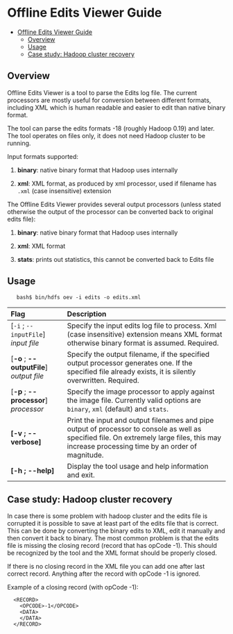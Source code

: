 <!---
  Licensed under the Apache License, Version 2.0 (the "License");
  you may not use this file except in compliance with the License.
  You may obtain a copy of the License at

   http://www.apache.org/licenses/LICENSE-2.0

  Unless required by applicable law or agreed to in writing, software
  distributed under the License is distributed on an "AS IS" BASIS,
  WITHOUT WARRANTIES OR CONDITIONS OF ANY KIND, either express or implied.
  See the License for the specific language governing permissions and
  limitations under the License. See accompanying LICENSE file.
-->

Offline Edits Viewer Guide
==========================

* [Offline Edits Viewer Guide](#Offline_Edits_Viewer_Guide)
    * [Overview](#Overview)
    * [Usage](#Usage)
    * [Case study: Hadoop cluster recovery](#Case_study:_Hadoop_cluster_recovery)

Overview
--------

Offline Edits Viewer is a tool to parse the Edits log file. The current processors are mostly useful for conversion between different formats, including XML which is human readable and easier to edit than native binary format.

The tool can parse the edits formats -18 (roughly Hadoop 0.19) and later. The tool operates on files only, it does not need Hadoop cluster to be running.

Input formats supported:

1.  **binary**: native binary format that Hadoop uses internally

2.  **xml**: XML format, as produced by xml processor, used if filename has `.xml` (case insensitive) extension

The Offline Edits Viewer provides several output processors (unless stated otherwise the output of the processor can be converted back to original edits file):

1.  **binary**: native binary format that Hadoop uses internally

2.  **xml**: XML format

3.  **stats**: prints out statistics, this cannot be converted back to Edits file

Usage
-----

       bash$ bin/hdfs oev -i edits -o edits.xml

|                                       Flag | Description |
|:---- |:---- |
|        [`-i` ; `--inputFile`] *input file* | Specify the input edits log file to process. Xml (case insensitive) extension means XML format otherwise binary format is assumed. Required. |
|  [**-o** ; **--outputFile**] *output file* | Specify the output filename, if the specified output processor generates one. If the specified file already exists, it is silently overwritten. Required. |
|     [**-p** ; **--processor**] *processor* | Specify the image processor to apply against the image file. Currently valid options are `binary`, `xml` (default) and `stats`. |
|                       **[-v ; --verbose]** | Print the input and output filenames and pipe output of processor to console as well as specified file. On extremely large files, this may increase processing time by an order of magnitude. |
|                          **[-h ; --help]** | Display the tool usage and help information and exit. |

Case study: Hadoop cluster recovery
-----------------------------------

In case there is some problem with hadoop cluster and the edits file is corrupted it is possible to save at least part of the edits file that is correct. This can be done by converting the binary edits to XML, edit it manually and then convert it back to binary. The most common problem is that the edits file is missing the closing record (record that has opCode -1). This should be recognized by the tool and the XML format should be properly closed.

If there is no closing record in the XML file you can add one after last correct record. Anything after the record with opCode -1 is ignored.

Example of a closing record (with opCode -1):

      <RECORD>
        <OPCODE>-1</OPCODE>
        <DATA>
        </DATA>
      </RECORD>
